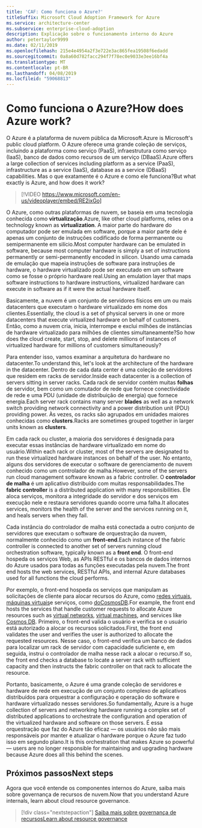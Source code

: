 ```yaml
---
title: 'CAF: Como funciona o Azure?'
titleSuffix: Microsoft Cloud Adoption Framework for Azure
ms.service: architecture-center
ms.subservice: enterprise-cloud-adoption
description: Explicação sobre o funcionamento interno do Azure
author: petertaylor9999
ms.date: 02/11/2019
ms.openlocfilehash: 215e4e4954a2f3e722e3ac865fea19508f6edadd
ms.sourcegitcommit: 0a8a60d782facc294f7f78ec0e9033e3ee16bf4a
ms.translationtype: MT
ms.contentlocale: pt-BR
ms.lasthandoff: 04/08/2019
ms.locfileid: "59068813"
---
```

<!-- markdownlint-disable MD026 -->

# <a name="how-does-azure-work"></a><span data-ttu-id="149ee-103">Como funciona o Azure?</span><span class="sxs-lookup"><span data-stu-id="149ee-103">How does Azure work?</span></span>

<span data-ttu-id="149ee-104">O Azure é a plataforma de nuvem pública da Microsoft.</span><span class="sxs-lookup"><span data-stu-id="149ee-104">Azure is Microsoft's public cloud platform.</span></span> <span data-ttu-id="149ee-105">O Azure oferece uma grande coleção de serviços, incluindo a plataforma como serviço (PaaS), infraestrutura como serviço (IaaS), banco de dados como recursos de um serviço (DBaaS).</span><span class="sxs-lookup"><span data-stu-id="149ee-105">Azure offers a large collection of services including platform as a service (PaaS), infrastructure as a service (IaaS), database as a service (DBaaS) capabilities.</span></span> <span data-ttu-id="149ee-106">Mas o que exatamente é o Azure e como ele funciona?</span><span class="sxs-lookup"><span data-stu-id="149ee-106">But what exactly is Azure, and how does it work?</span></span>

<!-- markdownlint-disable MD034 -->

> [!VIDEO https://www.microsoft.com/en-us/videoplayer/embed/RE2ixGo]

<!-- markdownlint-enable MD034 -->

<span data-ttu-id="149ee-107">O Azure, como outras plataformas de nuvem, se baseia em uma tecnologia conhecida como **virtualização**.</span><span class="sxs-lookup"><span data-stu-id="149ee-107">Azure, like other cloud platforms, relies on a technology known as **virtualization**.</span></span> <span data-ttu-id="149ee-108">A maior parte do hardware do computador pode ser emulada em software, porque a maior parte dele é apenas um conjunto de instruções codificado de forma permanente ou semipermanente em silício.</span><span class="sxs-lookup"><span data-stu-id="149ee-108">Most computer hardware can be emulated in software, because most computer hardware is simply a set of instructions permanently or semi-permanently encoded in silicon.</span></span> <span data-ttu-id="149ee-109">Usando uma camada de emulação que mapeia instruções de software para instruções de hardware, o hardware virtualizado pode ser executado em um software como se fosse o próprio hardware real.</span><span class="sxs-lookup"><span data-stu-id="149ee-109">Using an emulation layer that maps software instructions to hardware instructions, virtualized hardware can execute in software as if it were the actual hardware itself.</span></span>

<span data-ttu-id="149ee-110">Basicamente, a nuvem é um conjunto de servidores físicos em um ou mais datacenters que executam o hardware virtualizado em nome dos clientes.</span><span class="sxs-lookup"><span data-stu-id="149ee-110">Essentially, the cloud is a set of physical servers in one or more datacenters that execute virtualized hardware on behalf of customers.</span></span> <span data-ttu-id="149ee-111">Então, como a nuvem cria, inicia, interrompe e exclui milhões de instâncias de hardware virtualizado para milhões de clientes simultaneamente?</span><span class="sxs-lookup"><span data-stu-id="149ee-111">So how does the cloud create, start, stop, and delete millions of instances of virtualized hardware for millions of customers simultaneously?</span></span>

<span data-ttu-id="149ee-112">Para entender isso, vamos examinar a arquitetura do hardware no datacenter.</span><span class="sxs-lookup"><span data-stu-id="149ee-112">To understand this, let's look at the architecture of the hardware in the datacenter.</span></span>  <span data-ttu-id="149ee-113">Dentro de cada data center é uma coleção de servidores que residem em racks de servidor.</span><span class="sxs-lookup"><span data-stu-id="149ee-113">Inside each datacenter is a collection of servers sitting in server racks.</span></span> <span data-ttu-id="149ee-114">Cada rack de servidor contém muitas **folhas** de servidor, bem como um comutador de rede que fornece conectividade de rede e uma PDU (unidade de distribuição de energia) que fornece energia.</span><span class="sxs-lookup"><span data-stu-id="149ee-114">Each server rack contains many server **blades** as well as a network switch providing network connectivity and a power distribution unit (PDU) providing power.</span></span> <span data-ttu-id="149ee-115">Às vezes, os racks são agrupados em unidades maiores conhecidas como **clusters**.</span><span class="sxs-lookup"><span data-stu-id="149ee-115">Racks are sometimes grouped together in larger units known as **clusters**.</span></span>

<span data-ttu-id="149ee-116">Em cada rack ou cluster, a maioria dos servidores é designada para executar essas instâncias de hardware virtualizado em nome do usuário.</span><span class="sxs-lookup"><span data-stu-id="149ee-116">Within each rack or cluster, most of the servers are designated to run these virtualized hardware instances on behalf of the user.</span></span> <span data-ttu-id="149ee-117">No entanto, alguns dos servidores de executar o software de gerenciamento de nuvem conhecido como um controlador de malha.</span><span class="sxs-lookup"><span data-stu-id="149ee-117">However, some of the servers run cloud management software known as a fabric controller.</span></span> <span data-ttu-id="149ee-118">O **controlador de malha** é um aplicativo distribuído com muitas responsabilidades.</span><span class="sxs-lookup"><span data-stu-id="149ee-118">The **fabric controller** is a distributed application with many responsibilities.</span></span> <span data-ttu-id="149ee-119">Ele aloca serviços, monitora a integridade do servidor e dos serviços em execução nele e restaura servidores quando ocorre uma falha.</span><span class="sxs-lookup"><span data-stu-id="149ee-119">It allocates services, monitors the health of the server and the services running on it, and heals servers when they fail.</span></span>

<span data-ttu-id="149ee-120">Cada instância do controlador de malha está conectada a outro conjunto de servidores que executam o software de orquestração da nuvem, normalmente conhecido como um **front-end**.</span><span class="sxs-lookup"><span data-stu-id="149ee-120">Each instance of the fabric controller is connected to another set of servers running cloud orchestration software, typically known as a **front end**.</span></span> <span data-ttu-id="149ee-121">O front-end hospeda os serviços Web, as APIs RESTful e os bancos de dados internos do Azure usados para todas as funções executadas pela nuvem.</span><span class="sxs-lookup"><span data-stu-id="149ee-121">The front end hosts the web services, RESTful APIs, and internal Azure databases used for all functions the cloud performs.</span></span>

<span data-ttu-id="149ee-122">Por exemplo, o front-end hospeda os serviços que manipulam as solicitações de cliente para alocar recursos do Azure, como [redes virtuais](/azure/virtual-network/virtual-networks-overview), [máquinas virtuais](/azure/virtual-machines)e serviços, como [doCosmosDB](/azure/cosmos-db/introduction).</span><span class="sxs-lookup"><span data-stu-id="149ee-122">For example, the front end hosts the services that handle customer requests to allocate Azure resources such as [virtual networks](/azure/virtual-network/virtual-networks-overview), [virtual machines](/azure/virtual-machines), and services like [Cosmos DB](/azure/cosmos-db/introduction).</span></span> <span data-ttu-id="149ee-123">Primeiro, o front-end valida o usuário e verifica se o usuário está autorizado a alocar os recursos solicitados.</span><span class="sxs-lookup"><span data-stu-id="149ee-123">First, the front end validates the user and verifies the user is authorized to allocate the requested resources.</span></span> <span data-ttu-id="149ee-124">Nesse caso, o front-end verifica um banco de dados para localizar um rack de servidor com capacidade suficiente e, em seguida, instrui o controlador de malha nesse rack a alocar o recurso.</span><span class="sxs-lookup"><span data-stu-id="149ee-124">If so, the front end checks a database to locate a server rack with sufficient capacity and then instructs the fabric controller on that rack to allocate the resource.</span></span>

<span data-ttu-id="149ee-125">Portanto, basicamente, o Azure é uma grande coleção de servidores e hardware de rede em execução de um conjunto complexo de aplicativos distribuídos para orquestrar a configuração e operação do software e hardware virtualizado nesses servidores.</span><span class="sxs-lookup"><span data-stu-id="149ee-125">So fundamentally, Azure is a huge collection of servers and networking hardware running a complex set of distributed applications to orchestrate the configuration and operation of the virtualized hardware and software on those servers.</span></span> <span data-ttu-id="149ee-126">É essa orquestração que faz do Azure tão eficaz &mdash; os usuários não são mais responsáveis por manter e atualizar o hardware porque o Azure faz tudo isso em segundo plano.</span><span class="sxs-lookup"><span data-stu-id="149ee-126">It is this orchestration that makes Azure so powerful &mdash; users are no longer responsible for maintaining and upgrading hardware because Azure does all this behind the scenes.</span></span>

## <a name="next-steps"></a><span data-ttu-id="149ee-127">Próximos passos</span><span class="sxs-lookup"><span data-stu-id="149ee-127">Next steps</span></span>

<span data-ttu-id="149ee-128">Agora que você entende os componentes internos do Azure, saiba mais sobre governança de recursos de nuvem.</span><span class="sxs-lookup"><span data-stu-id="149ee-128">Now that you understand Azure internals, learn about cloud resource governance.</span></span>

> [!div class="nextstepaction"]
> [<span data-ttu-id="149ee-129">Saiba mais sobre governança de recursos</span><span class="sxs-lookup"><span data-stu-id="149ee-129">Learn about resource governance</span></span>](what-is-governance.md)

<!-- Links -->

[docs-add-users-to-aad]: /azure/active-directory/add-users-azure-active-directory?toc=/azure/architecture/cloud-adoption-guide/toc.json
